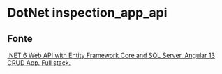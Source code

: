 # DotNet inspection_app_api

## Fonte
[.NET 6 Web API with Entity Framework Core and SQL Server. Angular 13 CRUD App. Full stack.](https://www.youtube.com/watch?v=rzPFEuKlPhM)